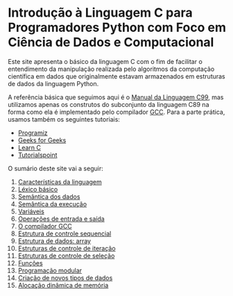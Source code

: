 # Introdução à Linguagem C para Programadores Python com Foco em Ciência de Dados e Computacional

Este site apresenta o básico da linguagem C com o fim de facilitar o entendimento da manipulação realizada pelo algoritmos da computação científica em dados que originalmente estavam armazenados em estruturas de dados da linguagem Python.

A referência básica que seguimos aqui é o [Manual da Linguagem C99](https://www.open-std.org/jtc1/sc22/wg14/www/docs/n1256.pdf), mas utilizamos apenas os construtos do subconjunto da linguagem C89 na forma como ela é implementado pelo compilador [GCC](https://gcc.gnu.org/onlinedocs/gcc-14.2.0/gcc/Standards.html#C-Language). Para a parte prática, usamos também os seguintes tutoriais:
- [Programiz](https://www.programiz.com/c-programming)
- [Geeks for Geeks](https://www.geeksforgeeks.org/c-programming-language/)
- [Learn C](https://www.learn-c.org/)
- [Tutorialspoint](https://www.tutorialspoint.com/cprogramming/index.htm)

O sumário deste site vai a seguir:

1. [Características da linguagem](caracteristicasLInguagemC.md)
2. [Léxico básico](lexico.md)
3. [Semântica dos dados](modeloDados.md)
4. [Semântica da execução](modeloExecucao.md)
5. [Variáveis](variaveis.md)
6. [Operações de entrada e saída](io.md)
7. [O compilador GCC](compiladorGCC.md)
8. [Estrutura de controle sequencial](sequencia.md)
9. [Estrutura de dados: array]()
10. [Estruturas de controle de iteração](iteracao.md)
11. [Estruturas de controle de seleção](selecao.md)
12. [Funções](funcoes.md)
13. [Programação modular](progModular)
14. [Criação de novos tipos de dados](criacaoNovosTipos.md)
16. [Alocação dinâmica de memória](ponteiros.md)

